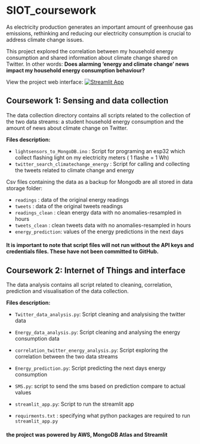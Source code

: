 # SIOT_coursework

As electricity production generates an important amount of greenhouse gas emissions, rethinking and reducing our electricity consumption is crucial to address climate change issues. 

This project explored the correlation between my household energy consumption and shared information about climate change shared on Twitter.
In other words: **Does  alarming ‘energy and climate change’ news impact my household energy consumption behaviour?** 

View the project web interface:
[![Streamlit App](https://static.streamlit.io/badges/streamlit_badge_black_white.svg)](https://share.streamlit.io/cocoritz/siot_coursework/main/streamlit_app.py)

## Coursework 1: Sensing and data collection 

The data collection directory contains all scripts related to the collection of the two data streams: a student household energy consumption and the amount of news about climate change on Twitter.

**Files description:**

* `lightsensors_to_MongoDB.ino` : Script for programing an esp32 which collect flashing light on my electricity meters ( 1 flashe = 1 Wh)
* `twitter_search_climatechange_energy` : Script for calling and collecting the tweets related to climate change and energy

Csv files containing the data as a backup for Mongodb are all stored in data storage folder:
* `readings` : data of the original energy readings
* `tweets` : data of the original tweets readings
* `readings_clean` : clean energy data with no anomalies-resampled in hours
* `tweets_clean` : clean tweets data with no anomalies-resampled in hours
* `energy_prediction`: values of the energy predictions in the next days

#### It is important to note that script files will not run without the API keys and credentials files. These have not been committed to GitHub.

## Coursework 2: Internet of Things and interface

The data analysis contains all script related to cleaning, correlation, prediction and visualisation of the data collection.

**Files description:**

* `Twitter_data_analysis.py`: Script cleaning and analysising the twitter data
* `Energy_data_analysis.py`: Script cleaning and analysing  the energy consumption data
* `correlation_twitter_energy_analysis.py`: Script exploring the correlation between the two data streams 
* `Energy_prediction.py`: Script predicting the next days energy consumption
* `SMS.py`: script to send the sms based on prediction compare to actual values

* `streamlit_app.py`: Script to run the streamlit app 
* `requirments.txt` : specifying what python packages are required to run `streamlit_app.py`

#### the project was powered by AWS, MongoDB Atlas and Streamlit
